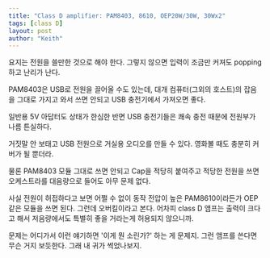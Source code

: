 ```yaml
---
title: "Class D amplifier: PAM8403, 8610, OEP20W/30W, 30Wx2"
tags: [class D]
layout: post
author: "Keith"
---
```


요지는 전원을 쓸만한 것으로 해야 한다. 그렇지 않으면 입력이 조금만 커져도 popping하고 난리가 난다. 

PAM8403은 USB로 전원을 끌어올 수도 있는데, 대개 컴퓨터(그외의 호스트)의 잡음을 그대로 가지고 와서 쓰면 안되고 USB 충전기에서 가져오면 좋다.

일반용 5V 아답터도 상태가 한심한 반면 USB 충전기들은 쾌속 충전 때문에 전원부가 나름 튼실하다. 

거짓말 안 보태고 USB 전원으로 거실용 오디오를 만들 수 있다. 영화볼 때도 충분히 커버가 될 뿐더라.

물론 PAM8403 모듈 그대로 쓰면 안되고 Cap을 적당히 붙여주고 적당한 전원을 쓰면 오케스트라를 대음량으로 들어도 아무 문제 없다. 

사실 전원이 허접하다고 보면 어쩔 수 없이 동작 전압이 높은 PAM8610이라든가 OEP같은 모듈을 쓰면 된다. 그런데 오버킬이라고 본다. 어차피 class D 앰프는 출력이 크다고 해서 저음량에서도 특별히 좋을 거라는게 허용되지 않으니까. 

문제는 어디가서 이런 얘기하면 '이게 뭔 소린가?' 하는 게 문제지. 그런 앰프를 쓴다면 무슨 거지 보듯한다. 그래 내 귀가 썩었나보지.
